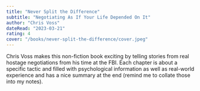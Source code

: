 ```yaml
---
title: "Never Split the Difference"
subtitle: "Negotiating As If Your Life Depended On It"
author: "Chris Voss"
dateRead: "2023-03-21"
rating: 4
cover: "/books/never-split-the-difference/cover.jpeg"
---
```


Chris Voss makes this non-fiction book exciting by telling stories from real 
hostage negotiations from his time at the FBI.
Each chapter is about a specific tactic and filled with psychological 
information as well as real-world experience and has a nice summary at the end 
(remind me to collate those into my notes).
